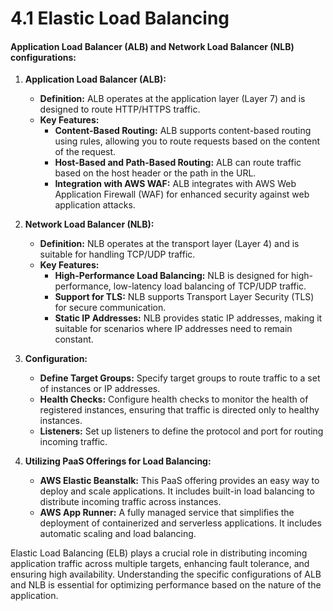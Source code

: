 # 4.1 Elastic Load Balancing

#### Application Load Balancer (ALB) and Network Load Balancer (NLB) configurations:

1.  **Application Load Balancer (ALB):**

    - **Definition:** ALB operates at the application layer (Layer 7) and is designed to route HTTP/HTTPS traffic.
    - **Key Features:**
      - **Content-Based Routing:** ALB supports content-based routing using rules, allowing you to route requests based on the content of the request.
      - **Host-Based and Path-Based Routing:** ALB can route traffic based on the host header or the path in the URL.
      - **Integration with AWS WAF:** ALB integrates with AWS Web Application Firewall (WAF) for enhanced security against web application attacks.

2.  **Network Load Balancer (NLB):**

    - **Definition:** NLB operates at the transport layer (Layer 4) and is suitable for handling TCP/UDP traffic.
    - **Key Features:**
      - **High-Performance Load Balancing:** NLB is designed for high-performance, low-latency load balancing of TCP/UDP traffic.
      - **Support for TLS:** NLB supports Transport Layer Security (TLS) for secure communication.
      - **Static IP Addresses:** NLB provides static IP addresses, making it suitable for scenarios where IP addresses need to remain constant.

3.  **Configuration:**

    - **Define Target Groups:** Specify target groups to route traffic to a set of instances or IP addresses.
    - **Health Checks:** Configure health checks to monitor the health of registered instances, ensuring that traffic is directed only to healthy instances.
    - **Listeners:** Set up listeners to define the protocol and port for routing incoming traffic.

4.  **Utilizing PaaS Offerings for Load Balancing:**

    - **AWS Elastic Beanstalk:** This PaaS offering provides an easy way to deploy and scale applications. It includes built-in load balancing to distribute incoming traffic across instances.
    - **AWS App Runner:** A fully managed service that simplifies the deployment of containerized and serverless applications. It includes automatic scaling and load balancing.

Elastic Load Balancing (ELB) plays a crucial role in distributing incoming application traffic across multiple targets, enhancing fault tolerance, and ensuring high availability. Understanding the specific configurations of ALB and NLB is essential for optimizing performance based on the nature of the application.
